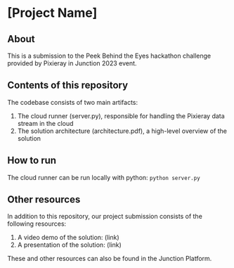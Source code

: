 # [Project Name]

## About

This is a submission to the Peek Behind the Eyes hackathon challenge provided by Pixieray in Junction 2023 event.

## Contents of this repository

The codebase consists of two main artifacts:

1. The cloud runner (server.py), responsible for handling the Pixieray data stream in the cloud
2. The solution architecture (architecture.pdf), a high-level overview of the solution

## How to run

The cloud runner can be run locally with python: `python server.py`

## Other resources

In addition to this repository, our project submission consists of the following resources:

1. A video demo of the solution: (link)
2. A presentation of the solution: (link)

These and other resources can also be found in the Junction Platform.
